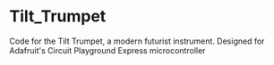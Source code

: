 # Tilt_Trumpet
Code for the Tilt Trumpet, a modern futurist instrument. Designed for Adafruit's Circuit Playground Express microcontroller

